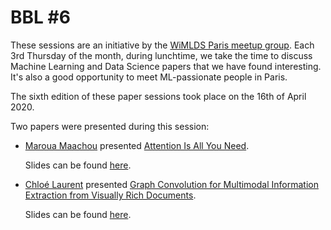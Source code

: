 # BBL #6

These sessions are an initiative by the [WiMLDS Paris meetup group](https://www.meetup.com/Paris-Women-in-Machine-Learning-Data-Science). Each 3rd Thursday of the month, during lunchtime, we take the time to discuss Machine Learning and Data Science papers that we have found interesting. It's also a good opportunity to meet ML-passionate people in Paris.

The sixth edition of these paper sessions took place on the 16th of April 2020.
 
Two papers were presented during this session:

* [Maroua Maachou](https://www.linkedin.com/in/maroua-maachou-332238153) presented [Attention Is All You Need](Resources/attention_is_all_you_need.pdf).

  Slides can be found [here](https://www.slideshare.net/WiMLDS_Paris/attention-is-all-you-need-presented-by-maroua-maachou-veepee).


* [Chloé Laurent](https://www.linkedin.com/in/chlolaurent) presented [Graph Convolution for Multimodal Information Extraction from Visually Rich Documents](Resources/visually_rich_documents.pdf).

  Slides can be found [here](https://www.slideshare.net/WiMLDS_Paris/graph-convolution-for-multimodal-information-extraction-from-visually-rich-documents-presented-by-chlo-laurent-mlm-conseil).
